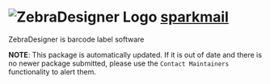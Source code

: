 # ![ZebraDesigner Logo](https://cdn.jsdelivr.net/gh/mikeee/ChocoPackages/icons/zebradesigner.png "zebradesigner Logo") [sparkmail](https://chocolatey.org/packages/zebradesigner)

ZebraDesigner is barcode label software

**NOTE**: This package is automatically updated. If it is out of date and there is no newer package submitted, please use the `Contact Maintainers` functionality to alert them.
